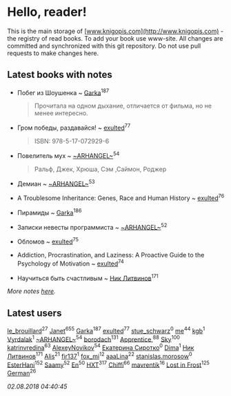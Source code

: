 # Hello, reader!
This is the main storage of [www.knigopis.com](http://www.knigopis.com) - the registry of read books.
To add your book use www-site. All changes are committed and synchronized with this git repository.
Do not use pull requests to make changes here.


## Latest books with notes
* Побег из Шоушенка ~ [Garka](users/115/115753719718250012620-google)<sup>187</sup>
    > Прочитала на одном дыхание, отличается от фильма, но не менее интересно.

* Гром победы, раздавайся! ~ [exulted](users/100/100599204551896265722-google)<sup>77</sup>
    > ISBN: 978-5-17-072929-6

* Повелитель мух ~ [~ARHANGEL~](users/642/64251996-vkontakte)<sup>54</sup>
    > Ральф, Джек, Хрюша, Сэм ,Саймон, Роджер

* Демиан ~ [~ARHANGEL~](users/642/64251996-vkontakte)<sup>53</sup>

* A Troublesome Inheritance: Genes, Race and Human History ~ [exulted](users/100/100599204551896265722-google)<sup>76</sup>

* Пирамиды ~ [Garka](users/115/115753719718250012620-google)<sup>186</sup>

* Записки невесты программиста ~ [~ARHANGEL~](users/642/64251996-vkontakte)<sup>52</sup>

* Обломов ~ [exulted](users/100/100599204551896265722-google)<sup>75</sup>

* Addiction, Procrastination, and Laziness: A Proactive Guide to the Psychology of Motivation ~ [exulted](users/100/100599204551896265722-google)<sup>74</sup>

* Научиться быть счастливым ~ [Ник Литвинов](users/241/241974816-vkontakte)<sup>171</sup>


_More notes [here](latest_books_with_notes.md)._


## Latest users
[le_brouillard](users/133/13330781-vkontakte)<sup>27</sup> 
[Janet](users/108/108113656204404967440-google)<sup>655</sup> 
[Garka](users/115/115753719718250012620-google)<sup>187</sup> 
[exulted](users/100/100599204551896265722-google)<sup>77</sup> 
[stue_schwarz](users/286/28663381-vkontakte)<sup>0</sup> 
[me](users/381/381417697-yandex)<sup>44</sup> 
[kgb](users/683/683897597-yandex)<sup>1</sup> 
[Vyrdalak](users/114/1148882455236791-facebook)<sup>1</sup> 
[~ARHANGEL~](users/642/64251996-vkontakte)<sup>54</sup> 
[borodach](users/157/15706320-vkontakte)<sup>131</sup> 
[Apprentice ](users/528/52821952-vkontakte)<sup>88</sup> 
[Sky](users/118/118049897850017649660-google)<sup>100</sup> 
[katrinvredina](users/233/2336755-vkontakte)<sup>63</sup> 
[AlexeyNovikov](users/170/170278332-vkontakte)<sup>54</sup> 
[Екатерина Сиротко](users/129/12938426389063796955-mailru)<sup>0</sup> 
[Dima](users/898/898596459291098424-mailru)<sup>1</sup> 
[Ник Литвинов](users/241/241974816-vkontakte)<sup>171</sup> 
[Alis](users/387/38760741-vkontakte)<sup>21</sup> 
[fir137](users/176/176805114-yandex)<sup>1</sup> 
[fox_mi](users/220/220022778-vkontakte)<sup>12</sup> 
[aaaLina](users/103/103442381288654151085-google)<sup>22</sup> 
[stanislas.morosow](users/104/104253979-vkontakte)<sup>0</sup> 
[EsterHani](users/305/30558181-vkontakte)<sup>152</sup> 
[Saamy](users/115/115226508-vkontakte)<sup>52</sup> 
[En](users/333/333646551-vkontakte)<sup>50</sup> 
[HXT](users/100/100002563462782-facebook)<sup>317</sup> 
[Chiffi](users/105/105831994080785626680-google)<sup>66</sup> 
[mavrentik](users/200/200666735-vkontakte)<sup>16</sup> 
[Lost in Frost](users/103/103293621948650602575-google)<sup>125</sup> 
[German](users/112/112254248549638795343-google)<sup>26</sup> 


_02.08.2018 04:40:45_
